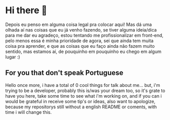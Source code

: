 # Hi there 👋 
Depois eu penso em alguma coisa legal pra colocar aqui! Mas dá uma olhada aí nas coisas que eu já venho fazendo, se tiver alguma ideia/dica para me dar eu agradeço, estou tentando me profissionalizar em front-end, pelo menos essa é minha prioridade de agora, sei que ainda tem muita coisa pra aprender, e que as coisas que eu faço ainda não fazem muito sentido, mas estamos aí, de pouquinho em pouquinho eu chego em algum lugar :) 

## For you that don't speak Portuguese
Hello once more, i have a total of 0 cool things for talk about me... but, i'm trying to be a developer, probably this is/was your dream too, so it's grate to have you here, take some time to see what i'm working on, and if you can i would be grateful in receive some tip's or ideas, also want to apologize, because my repositorys still without a english README or coments, with time i will change this.  
